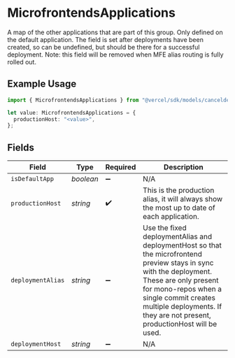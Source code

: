 # MicrofrontendsApplications

A map of the other applications that are part of this group. Only defined on the default application. The field is set after deployments have been created, so can be undefined, but should be there for a successful deployment. Note: this field will be removed when MFE alias routing is fully rolled out.

## Example Usage

```typescript
import { MicrofrontendsApplications } from "@vercel/sdk/models/canceldeploymentop.js";

let value: MicrofrontendsApplications = {
  productionHost: "<value>",
};
```

## Fields

| Field                                                                                                                                                                                                                                                                | Type                                                                                                                                                                                                                                                                 | Required                                                                                                                                                                                                                                                             | Description                                                                                                                                                                                                                                                          |
| -------------------------------------------------------------------------------------------------------------------------------------------------------------------------------------------------------------------------------------------------------------------- | -------------------------------------------------------------------------------------------------------------------------------------------------------------------------------------------------------------------------------------------------------------------- | -------------------------------------------------------------------------------------------------------------------------------------------------------------------------------------------------------------------------------------------------------------------- | -------------------------------------------------------------------------------------------------------------------------------------------------------------------------------------------------------------------------------------------------------------------- |
| `isDefaultApp`                                                                                                                                                                                                                                                       | *boolean*                                                                                                                                                                                                                                                            | :heavy_minus_sign:                                                                                                                                                                                                                                                   | N/A                                                                                                                                                                                                                                                                  |
| `productionHost`                                                                                                                                                                                                                                                     | *string*                                                                                                                                                                                                                                                             | :heavy_check_mark:                                                                                                                                                                                                                                                   | This is the production alias, it will always show the most up to date of each application.                                                                                                                                                                           |
| `deploymentAlias`                                                                                                                                                                                                                                                    | *string*                                                                                                                                                                                                                                                             | :heavy_minus_sign:                                                                                                                                                                                                                                                   | Use the fixed deploymentAlias and deploymentHost so that the microfrontend preview stays in sync with the deployment. These are only present for mono-repos when a single commit creates multiple deployments. If they are not present, productionHost will be used. |
| `deploymentHost`                                                                                                                                                                                                                                                     | *string*                                                                                                                                                                                                                                                             | :heavy_minus_sign:                                                                                                                                                                                                                                                   | N/A                                                                                                                                                                                                                                                                  |
